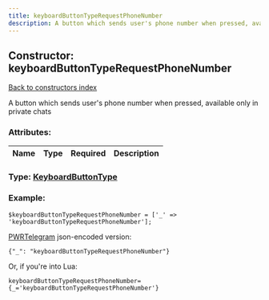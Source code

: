 ```yaml
---
title: keyboardButtonTypeRequestPhoneNumber
description: A button which sends user's phone number when pressed, available only in private chats
---
```

## Constructor: keyboardButtonTypeRequestPhoneNumber  
[Back to constructors index](index.md)



A button which sends user's phone number when pressed, available only in private chats

### Attributes:

| Name     |    Type       | Required | Description |
|----------|---------------|----------|-------------|



### Type: [KeyboardButtonType](../types/KeyboardButtonType.md)


### Example:

```
$keyboardButtonTypeRequestPhoneNumber = ['_' => 'keyboardButtonTypeRequestPhoneNumber'];
```  

[PWRTelegram](https://pwrtelegram.xyz) json-encoded version:

```
{"_": "keyboardButtonTypeRequestPhoneNumber"}
```


Or, if you're into Lua:  


```
keyboardButtonTypeRequestPhoneNumber={_='keyboardButtonTypeRequestPhoneNumber'}

```


